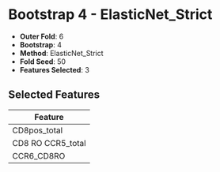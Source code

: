 # Bootstrap 4 - ElasticNet_Strict

- **Outer Fold**: 6
- **Bootstrap**: 4
- **Method**: ElasticNet_Strict
- **Fold Seed**: 50
- **Features Selected**: 3

## Selected Features

| Feature |
|---------|
| CD8pos_total |
| CD8 RO CCR5_total |
| CCR6_CD8RO |
